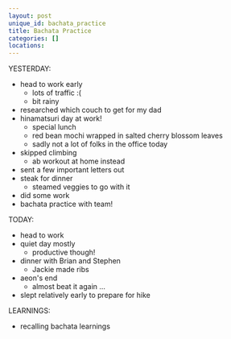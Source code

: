 ```yaml
---
layout: post
unique_id: bachata_practice
title: Bachata Practice
categories: []
locations: 
---
```


YESTERDAY:
* head to work early
  * lots of traffic :(
  * bit rainy
* researched which couch to get for my dad
* hinamatsuri day at work!
  * special lunch
  * red bean mochi wrapped in salted cherry blossom leaves
  * sadly not a lot of folks in the office today
* skipped climbing
  * ab workout at home instead
* sent a few important letters out
* steak for dinner
  * steamed veggies to go with it
* did some work
* bachata practice with team!

TODAY:
* head to work
* quiet day mostly
  * productive though!
* dinner with Brian and Stephen
  * Jackie made ribs
* aeon's end
  * almost beat it again ...
* slept relatively early to prepare for hike

LEARNINGS:
* recalling bachata learnings
